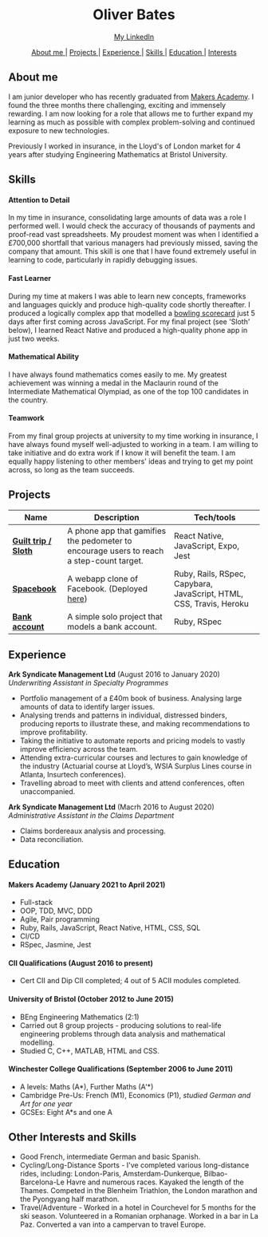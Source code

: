 <h1 align="center">Oliver Bates</h1>

<div align="center">

[My LinkedIn](https://www.linkedin.com/in/oliver-bates-89256812a/)

[About me ](#about-me) |
[Projects ](#projects) |
[Experience ](#experience) |
[Skills ](#skills) |
[Education ](#education) |
[Interests ](#other-interests-and-skills)

</div>

## About me 

I am junior developer who has recently graduated from [Makers Academy](https://makers.tech). I found the three months there challenging, exciting and immensely rewarding. I am now looking for a role that allows me to further expand my learning as much as possible with complex problem-solving and continued exposure to new technologies. 

Previously I worked in insurance, in the Lloyd's of London market for 4 years after studying Engineering Mathematics at Bristol University.

<!-- After graduating from Bristol University with a degree in Engineering Mathematics, I spent four years working in insurance as an underwriter in the Lloyd's of London market. The marketplace is well-known for its antiquated technologies and it was there that I really learned of the importance of good tech. 

Automation was an essential skill I taught myself in order to improve accuracies in large amounts of data and save time otherwise spent on needless manual tasks. The satisfaction of seeing the vast improvements that my influence had on my team's work led me to consider a career change. I investigated the growing Insurtech industry and attended several conferences and lectures. I came to the conclusion that I would like to be a part of the tech industry to help modernise and improve other industries.

For the first 3 months of 2021 I was a student at Makers Academy. Here I became fully certain that I'd made the right decision to change career. The three months were challenging, exciting and immensely rewarding. I am now looking for a role that allows me to further expand my learning as much as possible with complex problem-solving and continued exposure to new technologies.  -->


<!-- A sentence about who and what you are. Then a sentence about what you've achieved. And then a sentence about what excites you about tech.  -->

## Skills


#### Attention to Detail

In my time in insurance, consolidating large amounts of data was a role I performed well. I would check the accuracy of thousands of payments and proof-read vast spreadsheets. My proudest moment was when I identified a £700,000 shortfall that various managers had previously missed, saving the company that amount. This skill is one that I have found extremely useful in learning to code, particularly in rapidly debugging issues.     

#### Fast Learner

During my time at makers I was able to learn new concepts, frameworks and languages quickly and produce high-quality code shortly thereafter. I produced a logically complex app that modelled a [bowling scorecard](https://github.com/bateso88/bowling-challenge) just 5 days after first coming across JavaScript. For my final project (see 'Sloth' below), I learned React Native and produced a high-quality phone app in just two weeks. 

#### Mathematical Ability

I have always found mathematics comes easily to me. My greatest achievement was winning a medal in the Maclaurin round of the Intermediate Mathematical Olympiad, as one of the top 100 candidates in the country. 

#### Teamwork 

From my final group projects at university to my time working in insurance, I have always found myself well-adjusted to working in a team. I am willing to take initiative and do extra work if I know it will benefit the team. I am equally happy listening to other members' ideas and trying to get my point across, so long as the team succeeds. 

## Projects

| Name                         | Description       | Tech/tools        |
| ---------------------------- | ----------------- | ----------------- |
| **[Guilt trip / Sloth](https://github.com/bateso88/Guilt_Trip)**            | A phone app that gamifies the pedometer to encourage users to reach a step-count target. | React Native, JavaScript, Expo, Jest |
| **[Spacebook](https://github.com/bateso88/acebook-sholk)**  | A webapp clone of Facebook. (Deployed [here](https://fierce-plains-18412.herokuapp.com/)) | Ruby, Rails, RSpec, Capybara, JavaScript, HTML, CSS, Travis, Heroku               |
| **[Bank account](https://github.com/bateso88/bank-tech-test)** | A simple solo project that models a bank account. | Ruby, RSpec          |

## Experience

**Ark Syndicate Management Ltd** (August 2016 to January 2020)  
_Underwriting Assistant in Specialty Programmes_

- Portfolio management of a £40m book of business. Analysing large amounts of data to identify larger issues.
- Analysing trends and patterns in individual, distressed binders, producing reports to illustrate these, and making recommendations to improve profitability.
- Taking the initiative to automate reports and pricing models to vastly improve efficiency across the team.
- Attending extra-curricular courses and lectures to gain knowledge of the industry (Actuarial course at Lloyd’s, WSIA Surplus Lines course in Atlanta, Insurtech conferences).
- Travelling abroad to meet with clients and attend conferences, often unaccompanied.

**Ark Syndicate Management Ltd** (Macrh 2016 to August 2020)  
_Administrative Assistant in the Claims Department_
- Claims bordereaux analysis and processing.
- Data reconciliation.

## Education

#### Makers Academy (January 2021 to April 2021)

- Full-stack
- OOP, TDD, MVC, DDD
- Agile, Pair programming
- Ruby, Rails, JavaScript, React Native, HTML, CSS, SQL
- CI/CD
- RSpec, Jasmine, Jest

#### CII Qualifications (August 2016 to present)
- Cert CII and Dip CII completed; 4 out of 5 ACII modules completed.

#### University of Bristol (October 2012 to June 2015)

- BEng Engineering Mathematics (2:1)
- Carried out 8 group projects - producing solutions to real-life engineering problems through data analysis and mathematical modelling.
- Studied C, C++, MATLAB, HTML and CSS.

#### Winchester College Qualifications (September 2006 to June 2011)
- A levels: Maths (A*), Further Maths (A'*)
- Cambridge Pre-Us: French (M1), Economics (P1), _studied German and Art for one year_
- GCSEs: Eight A*s and one A

## Other Interests and Skills

- Good French, intermediate German and basic Spanish.
- Cycling/Long-Distance Sports - I've completed various long-distance rides, including: London-Paris, Amsterdam-Dunkerque, Bilbao-Barcelona-Le Havre and numerous races. Kayaked the length of the Thames. Competed in the Blenheim Triathlon, the London marathon and the Pyongyang half marathon.
- Travel/Adventure - Worked in a hotel in Courchevel for 5 months for the ski season. Volunteered in a Romanian orphanage. Worked in a bar in La Paz. Converted a van into a campervan to travel Europe.
